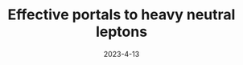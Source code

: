 ---
title: 'Effective portals to heavy neutral leptons'
pub_number: 4
authors: Enrique Fernández-Martínez, Manuel González-López, Josu Hernández-García, Matheus Hostert, Jacobo López-Pavón
collection: publication
permalink: /publication/2023-4-13-Effectiveportalstoheavyneutralleptons
date: 2023-4-13
venue: JHEP 
paperurl: 'https://arxiv.org/abs/2304.06772'
citation_notitle: 'Enrique Fernández-Martínez, Manuel González-López, Josu Hernández-García, Matheus Hostert, Jacobo López-Pavón, JHEP 09 (2023) 001'
citation: 'Effective portals to heavy neutral leptons, Enrique Fernández-Martínez, Manuel González-López, Josu Hernández-García, Matheus Hostert, Jacobo López-Pavón, JHEP 09 (2023) 001'
eprint: '2304.06772'

---